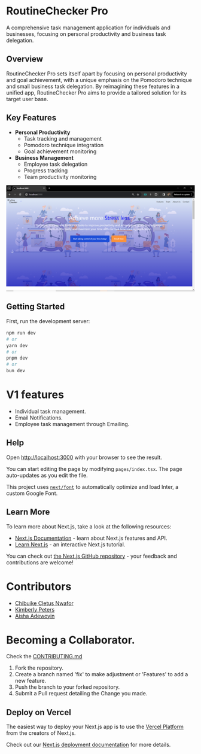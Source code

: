 # RoutineChecker Pro

A comprehensive task management application for individuals and businesses, focusing on personal productivity and business task delegation.

## Overview

RoutineChecker Pro sets itself apart by focusing on personal productivity and goal achievement, with a unique emphasis on the Pomodoro technique and small business task delegation. By reimagining these features in a unified app, RoutineChecker Pro aims to provide a tailored solution for its target user base.

## Key Features

- **Personal Productivity**
  - Task tracking and management
  - Pomodoro technique integration
  - Goal achievement monitoring
- **Business Management**
  - Employee task delegation
  - Progress tracking
  - Team productivity monitoring

<img align="center" src="./public/LandingPage.PNG">

## Getting Started

First, run the development server:

```bash
npm run dev
# or
yarn dev
# or
pnpm dev
# or
bun dev
```

# V1 features

- Individual task management.
- Email Notifications.
- Employee task management through Emailing.

## Help

Open [http://localhost:3000](http://localhost:3000) with your browser to see the result.

You can start editing the page by modifying `pages/index.tsx`. The page auto-updates as you edit the file.

This project uses [`next/font`](https://nextjs.org/docs/basic-features/font-optimization) to automatically optimize and load Inter, a custom Google Font.

## Learn More

To learn more about Next.js, take a look at the following resources:

- [Next.js Documentation](https://nextjs.org/docs) - learn about Next.js features and API.
- [Learn Next.js](https://nextjs.org/learn) - an interactive Next.js tutorial.

You can check out [the Next.js GitHub repository](https://github.com/vercel/next.js/) - your feedback and contributions are welcome!

# Contributors

- [Chibuike Cletus Nwafor](https://github.com/ConquerorCletus)
- [Kimberly Peters]()
- [Aisha Adewoyin](https://github.com/Aishat452)

# Becoming a Collaborator.
Check the [CONTRIBUTING.md](CONTRIBUTING.md)

1. Fork the repository.
2. Create a branch named 'fix' to make adjustment or 'Features' to add a new feature.
3. Push the branch to your forked repository.
4. Submit a Pull request detailing the Change you made.

## Deploy on Vercel

The easiest way to deploy your Next.js app is to use the [Vercel Platform](https://vercel.com/new) from the creators of Next.js.

Check out our [Next.js deployment documentation](https://nextjs.org/docs/deployment) for more details.
